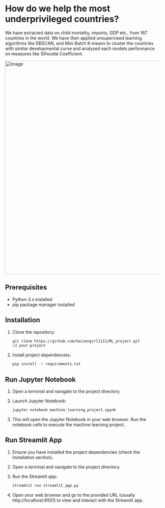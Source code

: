 # How do we help the most underprivileged countries?

We have extracted data on child mortality, imports, GDP etc., from 167 countries in the world. We have then applied unsupervised learning algorithms like DBSCAN, and Mini Batch K-means to cluster the countries with similar developmental curve and analysed each models performance on measures like Silhoutte Coefficient. 

<img width="693" alt="image" src="https://github.com/KaizenGirl1111/ML_project/assets/73153808/19e63896-a41e-4f0a-9e6e-af8e542a269e">


## Prerequisites

- Python 3.x installed
- pip package manager installed

## Installation

1. Clone the repository:

    ```bash
    git clone https://github.com/kaizengirl1111/ML_project.git
    cd your-project
    ```

2. Install project dependencies:

    ```bash
    pip install -r requirements.txt
    ```

## Run Jupyter Notebook

1. Open a terminal and navigate to the project directory.

2. Launch Jupyter Notebook:

    ```bash
    jupyter notebook machine_learning_project.ipynb
    ```

3. This will open the Jupyter Notebook in your web browser. Run the notebook cells to execute the machine learning project.

## Run Streamlit App

1. Ensure you have installed the project dependencies (check the Installation section).

2. Open a terminal and navigate to the project directory.

3. Run the Streamlit app:

    ```bash
    streamlit run streamlit_app.py
    ```

4. Open your web browser and go to the provided URL (usually http://localhost:8501) to view and interact with the Streamlit app.

